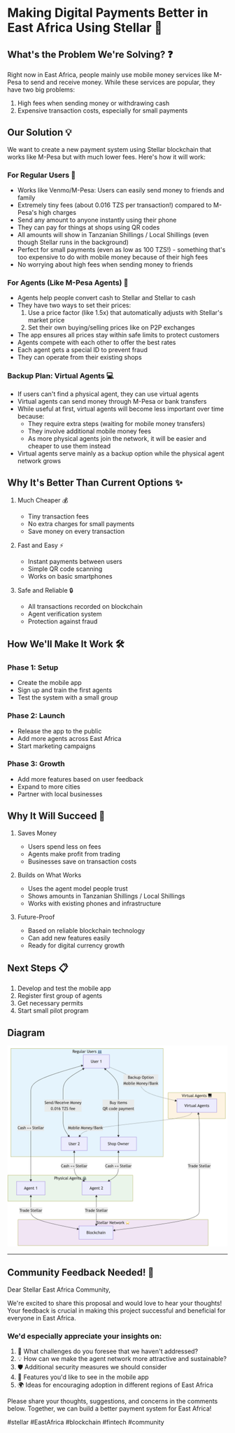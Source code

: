 # Making Digital Payments Better in East Africa Using Stellar 🚀

## What's the Problem We're Solving? ❓

Right now in East Africa, people mainly use mobile money services like M-Pesa to send and receive money. While these services are popular, they have two big problems:
1. High fees when sending money or withdrawing cash
2. Expensive transaction costs, especially for small payments

## Our Solution 💡

We want to create a new payment system using Stellar blockchain that works like M-Pesa but with much lower fees. Here's how it will work:

### For Regular Users 👥
* Works like Venmo/M-Pesa: Users can easily send money to friends and family
* Extremely tiny fees (about 0.016 TZS per transaction!) compared to M-Pesa's high charges
* Send any amount to anyone instantly using their phone
* They can pay for things at shops using QR codes
* All amounts will show in Tanzanian Shillings / Local Shillings (even though Stellar runs in the background)
* Perfect for small payments (even as low as 100 TZS!) - something that's too expensive to do with mobile money because of their high fees
* No worrying about high fees when sending money to friends

### For Agents (Like M-Pesa Agents) 🏪
* Agents help people convert cash to Stellar and Stellar to cash
* They have two ways to set their prices:
  1. Use a price factor (like 1.5x) that automatically adjusts with Stellar's market price
  2. Set their own buying/selling prices like on P2P exchanges
* The app ensures all prices stay within safe limits to protect customers
* Agents compete with each other to offer the best rates
* Each agent gets a special ID to prevent fraud
* They can operate from their existing shops

### Backup Plan: Virtual Agents 💻
* If users can't find a physical agent, they can use virtual agents
* Virtual agents can send money through M-Pesa or bank transfers
* While useful at first, virtual agents will become less important over time because:
  - They require extra steps (waiting for mobile money transfers)
  - They involve additional mobile money fees
  - As more physical agents join the network, it will be easier and cheaper to use them instead
* Virtual agents serve mainly as a backup option while the physical agent network grows

## Why It's Better Than Current Options ✨

1. Much Cheaper 💰
   * Tiny transaction fees
   * No extra charges for small payments
   * Save money on every transaction

2. Fast and Easy ⚡
   * Instant payments between users
   * Simple QR code scanning
   * Works on basic smartphones

3. Safe and Reliable 🔒
   * All transactions recorded on blockchain
   * Agent verification system
   * Protection against fraud

## How We'll Make It Work 🛠️

### Phase 1: Setup
* Create the mobile app
* Sign up and train the first agents
* Test the system with a small group

### Phase 2: Launch
* Release the app to the public
* Add more agents across East Africa
* Start marketing campaigns

### Phase 3: Growth
* Add more features based on user feedback
* Expand to more cities
* Partner with local businesses

## Why It Will Succeed 🌟

1. Saves Money
   * Users spend less on fees
   * Agents make profit from trading
   * Businesses save on transaction costs

2. Builds on What Works
   * Uses the agent model people trust
   * Shows amounts in Tanzanian Shillings / Local Shillings
   * Works with existing phones and infrastructure

3. Future-Proof
   * Based on reliable blockchain technology
   * Can add new features easily
   * Ready for digital currency growth

## Next Steps 📋
1. Develop and test the mobile app
2. Register first group of agents
3. Get necessary permits
4. Start small pilot program


## Diagram
![Stellar Pay Diagram](https://raw.githubusercontent.com/fierylion/images_repo/main/stellar-pay.png)

---

## Community Feedback Needed! 🤝

Dear Stellar East Africa Community,

We're excited to share this proposal and would love to hear your thoughts! Your feedback is crucial in making this project successful and beneficial for everyone in East Africa. 

### We'd especially appreciate your insights on:

1. 🤔 What challenges do you foresee that we haven't addressed?
2. 💡 How can we make the agent network more attractive and sustainable?
3. 🛡️ Additional security measures we should consider
4. 📱 Features you'd like to see in the mobile app
5. 🌍 Ideas for encouraging adoption in different regions of East Africa

Please share your thoughts, suggestions, and concerns in the comments below. Together, we can build a better payment system for East Africa! 

#stellar #EastAfrica #blockchain #fintech #community